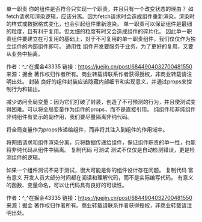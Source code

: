单一职责
你的组件是否符合只实现一个职责，并且只有一个改变状态的理由？
如fetch请求和渲染逻辑，应该分离。因为fetch请求时会造成组件重新渲染，渲染时的样式或数据格式变化，也会引起组件重新渲染。
单一职责可以保证组件是最细的粒度，且有利于复用。但太细的粒度有时又会造成组件的碎片化。
因此单一职责组件要建立在可复用的基础上，对于不可复用的单一职责组件，我们仅仅作为独立组件的内部组件即可。
通用性
组件开发要服务于业务，为了更好的复用，又要从业务中抽离。

作者：^_^在掘金43335
链接：https://juejin.cn/post/6844904032700481550
来源：掘金
著作权归作者所有。商业转载请联系作者获得授权，非商业转载请注明出处。
封装
良好的组件封装应该隐藏内部细节和实现意义，并通过props来控制行为和输出。

减少访问全局变量：因为它们打破了封装，创造了不可预测的行为，并且使测试变得困难。可以将全局变量作为组件的props，而不是直接引用。
纯组件和非纯组件
非纯组件有显示的副作用，我们要尽量隔离非纯代码。

将全局变量作为props传递给组件，而非将其注入到组件的作用域中。

将网络请求和组件渲染分离，只将数据传递给组件，保证组件职责的单一性，也能将非纯代码从组件中隔离。
复制代码
可测试
测试不仅仅是自动检测错误，更是检测组件的逻辑。

如果一个组件测试不易于测试，很大可能是你的组件设计存在问题。
复制代码
富有意义
开发人员大部分时间都在阅读和理解代码，而不是实际编写代码。
有意义的函数、变量命名，可以让代码具有良好的可读性。

作者：^_^在掘金43335
链接：https://juejin.cn/post/6844904032700481550
来源：掘金
著作权归作者所有。商业转载请联系作者获得授权，非商业转载请注明出处。